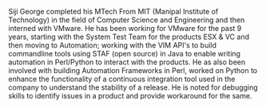 ﻿---
name: Siji George
description: VMWare, Senior Member of Technical Staff
picture: siji_george.jpg

---

Siji George completed his MTech From MIT (Manipal Institute of Technology) in the field of Computer Science and Engineering and then interned with VMware. He has been working for VMware for the past 9 years, starting with the System Test Team for the products ESX & VC and then moving to Automation; working with the VIM API's  to build commandline tools using STAF (open source) in Java to enable writing automation in Perl/Python to interact with the products. He as also been involved with building Automation Frameworks in Perl, worked on Python to enhance the functionality of a continuous integration tool used in the company to understand the stability of a release. He is noted for debugging skills to identify issues in a product and provide workaround for the same.